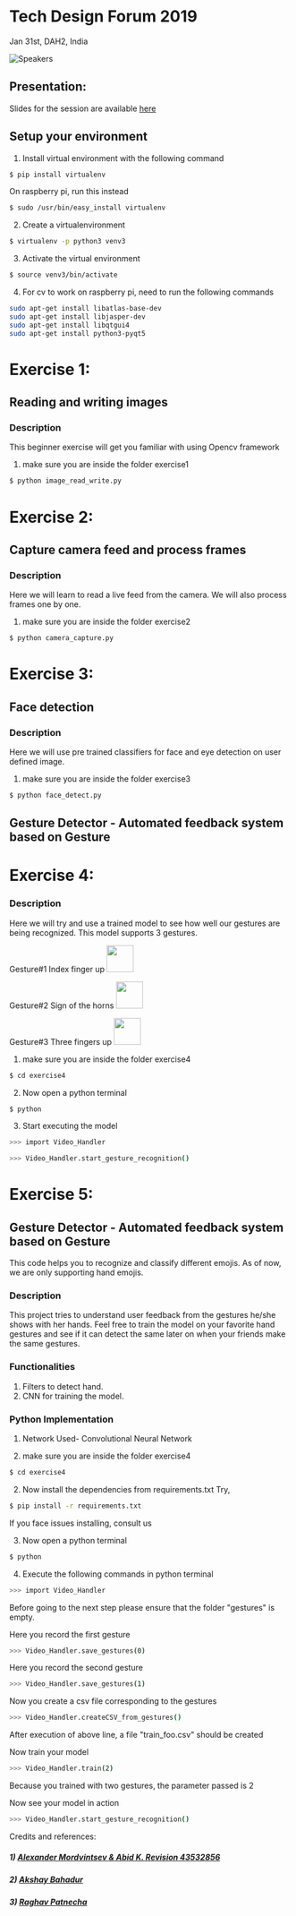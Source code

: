 
# Tech Design Forum 2019

Jan 31st, DAH2, India


![Speakers](dev_pros.png?raw=true "Speakers")



## Presentation:
Slides for the session are available [here](https://docs.google.com/presentation/d/1EKUK15o-_vl9FEYD4g2ooXN_IGBMjKF4-ZRRl4SyjSI/edit?usp=sharing)








## Setup your environment

1) Install virtual environment with the following command

```sh
$ pip install virtualenv
```

On raspberry pi, run this instead

```sh
$ sudo /usr/bin/easy_install virtualenv
```





2) Create a virtualenvironment

```sh
$ virtualenv -p python3 venv3
```


3) Activate the virtual environment
```sh
$ source venv3/bin/activate
```

4) For cv to work on raspberry pi, need to run the following commands

```sh
sudo apt-get install libatlas-base-dev
sudo apt-get install libjasper-dev
sudo apt-get install libqtgui4
sudo apt-get install python3-pyqt5
```

# Exercise 1:

## Reading and writing images

### Description
This beginner exercise will get you familiar with using Opencv framework

1) make sure you are inside the folder exercise1

```sh
$ python image_read_write.py
```

# Exercise 2:

## Capture camera feed and process frames

### Description
Here we will learn to read a live feed from the camera. We will also process frames one by one.

1) make sure you are inside the folder exercise2

```sh
$ python camera_capture.py
```

# Exercise 3:

## Face detection

### Description
Here we will use pre trained classifiers for face and eye detection on user defined image.

1) make sure you are inside the folder exercise3

```sh
$ python face_detect.py
```
## Gesture Detector - Automated feedback system based on Gesture

# Exercise 4:

### Description
Here we will try and use a trained model to see how well our gestures are being recognized.
This model supports 3 gestures.

Gesture#1
Index finger up
<img src="https://github.com/ashhadulislam/TechDesignForumJan2019/blob/master/exercise4/hand_emo/0.png" width="48">


Gesture#2
Sign of the horns
<img src="https://github.com/ashhadulislam/TechDesignForumJan2019/blob/master/exercise4/hand_emo/1.png" width="48">


Gesture#3
Three fingers up 
<img src="https://github.com/ashhadulislam/TechDesignForumJan2019/blob/master/exercise4/hand_emo/2.png" width="48">

1) make sure you are inside the folder exercise4

```sh
$ cd exercise4
```

2) Now open a python terminal 

```sh
$ python
```

3) Start executing the model

```sh
>>> import Video_Handler
```


```sh
>>> Video_Handler.start_gesture_recognition()
```





# Exercise 5:


## Gesture Detector - Automated feedback system based on Gesture

This code helps you to recognize and classify different emojis. As of now, we are only supporting hand emojis.

### Description
This project tries to understand user feedback from the gestures he/she shows with her hands. Feel free to train the model on your favorite hand gestures and see if it can detect the same later on when your friends make the same gestures.

### Functionalities
1) Filters to detect hand.
2) CNN for training the model.


### Python  Implementation

1) Network Used- Convolutional Neural Network


1) make sure you are inside the folder exercise4

```sh
$ cd exercise4
```


2) Now install the dependencies from requirements.txt
Try,

```sh
$ pip install -r requirements.txt
```



If you face issues installing, consult us

3) Now open a python terminal 

```sh
$ python
```




4) Execute the following commands in python terminal

```sh
>>> import Video_Handler
```

Before going to the next step please ensure that the folder "gestures" is empty.

Here you record the first gesture

```sh
>>> Video_Handler.save_gestures(0)
```



Here you record the second gesture

```sh
>>> Video_Handler.save_gestures(1)
```


Now you create a csv file corresponding to the gestures

```sh
>>> Video_Handler.createCSV_from_gestures()
```


After execution of above line, a file "train_foo.csv" should be created

Now train your model

```sh
>>> Video_Handler.train(2)
```
Because you trained with two gestures, the parameter passed is 2

Now see your model in action

```sh
>>> Video_Handler.start_gesture_recognition()
```



Credits and references:

##### 1) [Alexander Mordvintsev & Abid K. Revision 43532856](https://opencv-python-tutroals.readthedocs.io/en/latest/py_tutorials/py_objdetect/py_face_detection/py_face_detection.html)
##### 2) [Akshay Bahadur](https://github.com/akshaybahadur21/)
##### 3) [Raghav Patnecha](https://github.com/raghavpatnecha)












